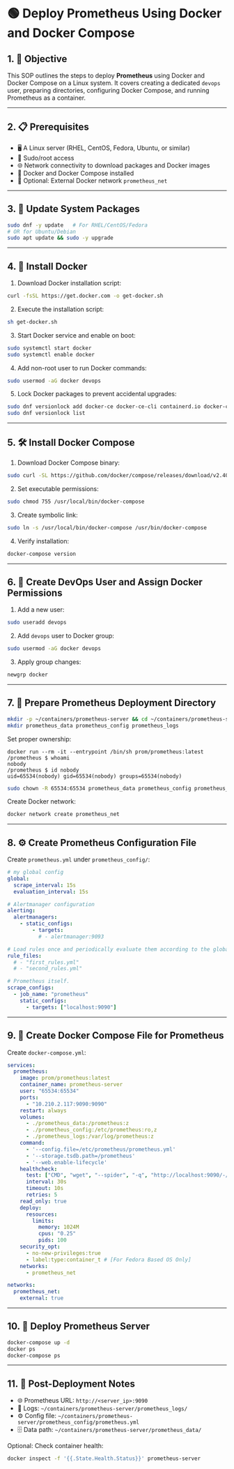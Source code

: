 # 🟢 Deploy Prometheus Using Docker and Docker Compose

## 1. 🎯 Objective
This SOP outlines the steps to deploy **Prometheus** using Docker and Docker Compose on a Linux system. It covers creating a dedicated `devops` user, preparing directories, configuring Docker Compose, and running Prometheus as a container.

---

## 2. 📋 Prerequisites
- 🖥️ A Linux server (RHEL, CentOS, Fedora, Ubuntu, or similar)  
- 🔑 Sudo/root access  
- 🌐 Network connectivity to download packages and Docker images  
- 🐳 Docker and Docker Compose installed  
- 🌉 Optional: External Docker network `prometheus_net`

---

## 3. 🔄 Update System Packages
```bash
sudo dnf -y update   # For RHEL/CentOS/Fedora
# OR for Ubuntu/Debian
sudo apt update && sudo -y upgrade
```

---

## 4. 🐳 Install Docker
1. Download Docker installation script:
```bash
curl -fsSL https://get.docker.com -o get-docker.sh
```
2. Execute the installation script:
```bash
sh get-docker.sh
```
3. Start Docker service and enable on boot:
```bash
sudo systemctl start docker
sudo systemctl enable docker
```
4. Add non-root user to run Docker commands:
```bash
sudo usermod -aG docker devops
```
5. Lock Docker packages to prevent accidental upgrades:
```bash
sudo dnf versionlock add docker-ce docker-ce-cli containerd.io docker-compose-plugin
sudo dnf versionlock list
```

---

## 5. 🛠️ Install Docker Compose
1. Download Docker Compose binary:
```bash
sudo curl -SL https://github.com/docker/compose/releases/download/v2.40.0/docker-compose-linux-x86_64 -o /usr/local/bin/docker-compose
```
2. Set executable permissions:
```bash
sudo chmod 755 /usr/local/bin/docker-compose
```
3. Create symbolic link:
```bash
sudo ln -s /usr/local/bin/docker-compose /usr/bin/docker-compose
```
4. Verify installation:
```bash
docker-compose version
```

---

## 6. 👤 Create DevOps User and Assign Docker Permissions
1. Add a new user:
```bash
sudo useradd devops
```
2. Add `devops` user to Docker group:
```bash
sudo usermod -aG docker devops
```
3. Apply group changes:
```bash
newgrp docker
```

---

## 7. 📂 Prepare Prometheus Deployment Directory
```bash
mkdir -p ~/containers/prometheus-server && cd ~/containers/prometheus-server
mkdir prometheus_data prometheus_config prometheus_logs
```

Set proper ownership:
```
docker run --rm -it --entrypoint /bin/sh prom/prometheus:latest
/prometheus $ whoami
nobody
/prometheus $ id nobody
uid=65534(nobody) gid=65534(nobody) groups=65534(nobody)
```
```bash
sudo chown -R 65534:65534 prometheus_data prometheus_config prometheus_logs
```

Create Docker network:
```bash
docker network create prometheus_net
```

---

## 8. ⚙️ Create Prometheus Configuration File
Create `prometheus.yml` under `prometheus_config/`:
```yaml
# my global config
global:
  scrape_interval: 15s
  evaluation_interval: 15s

# Alertmanager configuration
alerting:
  alertmanagers:
    - static_configs:
        - targets:
          # - alertmanager:9093

# Load rules once and periodically evaluate them according to the global 'evaluation_interval'.
rule_files:
  # - "first_rules.yml"
  # - "second_rules.yml"

# Prometheus itself.
scrape_configs:
  - job_name: "prometheus"
    static_configs:
      - targets: ["localhost:9090"]
```

---

## 9. 📄 Create Docker Compose File for Prometheus
Create `docker-compose.yml`:
```yaml
services:
  prometheus:
    image: prom/prometheus:latest
    container_name: prometheus-server
    user: "65534:65534"
    ports:
      - "10.210.2.117:9090:9090"
    restart: always
    volumes:
      - ./prometheus_data:/prometheus:z
      - ./prometheus_config:/etc/prometheus:ro,z
      - ./prometheus_logs:/var/log/prometheus:z
    command:
      - '--config.file=/etc/prometheus/prometheus.yml'
      - '--storage.tsdb.path=/prometheus'
      - '--web.enable-lifecycle'
    healthcheck:
      test: ["CMD", "wget", "--spider", "-q", "http://localhost:9090/-/healthy"]
      interval: 30s
      timeout: 10s
      retries: 5
    read_only: true
    deploy:
      resources:
        limits:
          memory: 1024M
          cpus: "0.25"
          pids: 100
    security_opt:
      - no-new-privileges:true
      - label:type:container_t # [For Fedora Based OS Only]
    networks:
      - prometheus_net

networks:
  prometheus_net:
    external: true
```

---

## 10. 🚀 Deploy Prometheus Server
```bash
docker-compose up -d
docker ps
docker-compose ps
```

---

## 11. 📌 Post-Deployment Notes
- 🌐 Prometheus URL: `http://<server_ip>:9090`  
- 📄 Logs: `~/containers/prometheus-server/prometheus_logs/`  
- ⚙️ Config file: `~/containers/prometheus-server/prometheus_config/prometheus.yml`  
- 🗄️ Data path: `~/containers/prometheus-server/prometheus_data/`  

Optional: Check container health:
```bash
docker inspect -f '{{.State.Health.Status}}' prometheus-server
```
